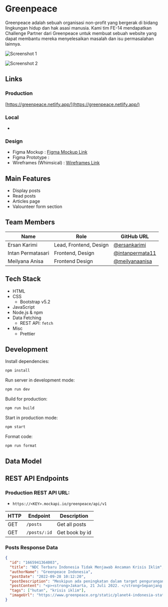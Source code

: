 # Greenpeace

Greenpeace adalah sebuah organisasi non-profit yang bergerak di bidang lingkungan hidup dan hak asasi manusia. Kami tim FE-14 mendapatkan Challenge Partner dari Greenpeace untuk membuat sebuah website yang dapat membantu mereka menyelesaikan masalah dan isu permasalahan lainnya.

![Screenshot 1]()

![Screenshot 2]()

## Links

### Production

[https://greenpeace.netlify.app/](https://greenpeace.netlify.app/)

### Local

-

### Design

- Figma Mockup           : [Figma Mockup Link](https://www.figma.com/file/aI1EYZmKVtY4N4LioeZpt0/Halo-Buku-Design)
- Figma Prototype        :
- Wireframes (Whimsical) : [Wireframes Link](https://whimsical.com/greenpeace-wireframe-PF2tuqF2hMAvC8R775c7Xa@7YNFXnKbYkjeN7qQXEaz4)

## Main Features

- Display posts
- Read posts
- Articles page
- Valounteer form section

## Team Members

| Name              | Role                   | GitHub URL                                           |
| ----------------- | ---------------------- | ---------------------------------------------------- |
| Ersan Karimi      | Lead, Frontend, Design | [@ersankarimi](https://github.com/ersankarimi)       |
| Intan Permatasari | Frontend, Design       | [@intanpermata11](https://github.com/intanpermata11) |
| Meilyana Anisa    | Frontend Design        | [@meilyanaanisa](https://github.com/meilyanaanisa)   |

## Tech Stack

- HTML
- CSS
  - Bootstrap v5.2
- JavaScript
- Node.js & npm
- Data Fetching
  - REST API: `fetch`
- Misc
  - Prettier

## Development

Install dependencies:

```sh
npm install
```

Run server in development mode:

```sh
npm run dev
```

Build for production:

```sh
npm run build
```

Start in production mode:

```sh
npm start
```

Format code:

```sh
npm run format
```

## Data Model

## REST API Endpoints

### Production REST API URL:

- `https://<KEY>.mockapi.io/greenpeace/api/v1`

| HTTP | Endpoint     | Description    |
| ---- | ------------ | -------------- |
| GET  | `/posts`     | Get all posts  |
| GET  | `/posts/:id` | Get book by id |

### Posts Response Data

```json
{
  "id": "1665941364003",
  "title": "NDC Terbaru Indonesia Tidak Menjawab Ancaman Krisis Iklim",
  "authorName": "Greenpeace Indonesia",
  "postDate": "2022-09-28 10:12:20",
  "postDescription": "Meskipun ada peningkatan dalam target pengurangan emisi, dari 29% menjadi 31.89% dengan usaha sendiri di tahun 2030, dan dari 41% menjadi 43.2% jika dengan bantuan internasional, namun enhanced NDC ini masih jauh dari harapan publik untuk melindungi masa depan Indonesia dari dampak buruk krisis iklim.",
  "postContent": "<p><strong>Jakarta, 21 Juli 2022. </strong>Sepanjang bulan Februari hingga Juni 2022 sejumlah organisasi dari gerakan Pawai Bebas Plastik [1] melakukan kegiatan <em>brand audit</em> di 11 titik pantai yang tersebar di 10 provinsi. Hasilnya, kemasan dari Unilever, Indofood dan Mayora Indah menjadi tiga besar penyumbang sampah kemasan plastik sekali pakai.</p> <p><em>Brand audit </em>ini bertujuan untuk mengetahui siapa produsen pemilik merek-merek yang kemasannya mencemari sungai, pantai dan lingkungan di Indonesia.&nbsp;</p> <p>Hasil <em>brand audit</em> yang dilakukan oleh gerakan Pawai Bebas Plastik dari bulan Februari hingga Juni 2022 di 27 titik pantai di Indonesia menunjukkan, produsen Indofood, Unilever dan Mayora Indah menempati sebagai 3 besar penyumbang sampah kemasan plastik sekali pakai yang mencemari 27 titik pantai di Indonesia. Pawai Bebas Plastik menemukan jenis kemasan plastik yang terbanyak selama <em>Brand Audit</em> adalah kemasan plastik sekali pakai yaitu sachet sebanyak 79,7 persen dari total temuan sampah plastik, ujar Tenia dari Divers Clean Action (DCA) [2]&nbsp;</p>",
  "tags": ["hutan", "krisis iklim"],
  "imageUrl": "https://www.greenpeace.org/static/planet4-indonesia-stateless/2021/11/beb8946b-gp1swjin_web_size-768x512.jpg"
}
```
